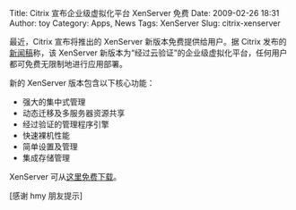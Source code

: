 Title: Citrix 宣布企业级虚拟化平台 XenServer 免费
Date: 2009-02-26 18:31
Author: toy
Category: Apps, News
Tags: XenServer
Slug: citrix-xenserver

最近，Citrix 宣布将推出的 XenServer 新版本免费提供给用户。据 Citrix
发布的[新闻稿](http://citrix.com/English/NE/news/news.asp?newsID=1687130)称，该
XenServer
新版本为“经过云验证”的企业级虚拟化平台，任何用户都可免费无限制地进行应用部署。

新的 XenServer 版本包含以下核心功能：

-   强大的集中式管理
-   动态迁移及多服务器资源共享
-   经过验证的管理程序引擎
-   快速裸机性能
-   简单设置及管理
-   集成存储管理

XenServer
可从[这里免费下载](http://www.citrix.com/English/ps2/products/feature.asp?contentID=1686939)。

[感谢 hmy 朋友提示]
